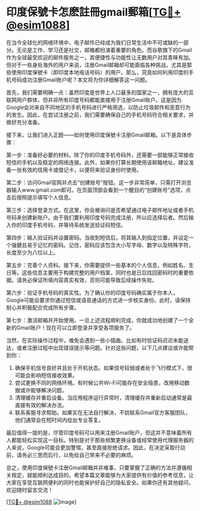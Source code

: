 # 印度保號卡怎麽註冊gmail郵箱[[TG💪+ @esim1088](https://t.me/s/esim1088)]

在当今全球化的网络环境中，电子邮件已经成为我们日常生活中不可或缺的一部分。无论是工作、学习还是社交，邮箱都扮演着重要的角色。而谷歌旗下的Gmail作为全球最受欢迎的邮件服务之一，其便捷性与功能性让无数用户对其青睐有加。但对于一些身处海外的用户来说，注册Gmail邮箱却可能面临各种挑战，尤其是那些使用印度保號卡（即印度本地电话号码）的用户。那么，究竟如何利用印度的手机号码成功注册Gmail账户呢？本文将为你详细解答这一问题。

首先，我们需要明确一点：虽然印度是世界上人口最多的国家之一，拥有庞大的互联网用户群体，但并非所有印度号码都能直接用于注册Gmail账户。这是因为Google会对来自不同地区的手机号码进行严格筛选，以防止垃圾邮件和恶意行为的发生。因此，在尝试注册之前，我们需要确保自己的手机号码符合相关要求，并做好充分准备。

接下来，让我们进入正题——如何使用印度保號卡注册Gmail邮箱。以下是具体步骤：

第一步：准备好必要的材料。除了你的印度手机号码外，还需要一部能够正常接收短信的手机以及稳定的网络连接。此外，如果你打算长期使用该邮箱地址，建议准备一张有效的信用卡或借记卡，以便将来验证身份时使用。

第二步：访问Gmail官网并点击“创建账号”按钮。这一步非常简单，只需打开浏览器输入www.gmail.com即可。在页面顶部会看到一个醒目的“创建账号”选项，点击后按照提示填写个人信息。

第三步：选择登录方式。在这里，你会被询问是否希望通过电子邮件地址或者手机号码来创建新账户。由于我们要利用印度号码完成注册，所以应选择后者。然后输入你的印度手机号码，并等待系统发送验证码短信。

第四步：输入验证码并设置密码。当收到短信后，将其输入到指定位置，并设定一个强健且易于记忆的密码。记住，密码应该包含大小写字母、数字以及特殊字符，长度至少为八位以上。

第五步：完善个人资料。接下来，你需要提供一些基本的个人信息，例如姓名、生日等。这些信息主要用于构建完整的用户档案，同时也是日后找回密码时的重要依据。请务必保证所填内容真实有效，否则可能导致后续操作失败。

第六步：验证手机号码的真实性。为了确认你的印度号码确实属于你本人，Google可能会要求你通过短信或语音通话的方式进一步核实身份。此时，请保持耐心并积极配合完成所有步骤。

第七步：激活邮箱并开始使用。一旦上述流程顺利完成，你就成功地创建了一个全新的Gmail账户！现在可以立即登录并享受各项服务了。

当然，在实际操作过程中，难免会遇到一些小插曲。比如有时验证码迟迟未能送达，或者注册过程中出现错误提示等问题。针对这些问题，以下几点建议或许能帮到你：

1. 确保手机信号良好并且处于开机状态。如果信号较弱或者处于飞行模式下，很可能会影响短信接收效果。
2. 尝试更换不同的网络环境。有时候公共Wi-Fi可能存在安全隐患，改用移动数据或许能够解决问题。
3. 清理缓存并重启设备。当应用程序运行异常时，清理缓存并重新启动通常是最直接有效的解决办法。
4. 联系客服寻求帮助。如果实在无法自行解决，不妨联系Gmail官方客服团队，他们通常会在短时间内给出专业答复。

最后值得一提的是，尽管印度号码可以用来注册Gmail账户，但这并不意味着所有人都能轻松实现这一目标。特别是对于那些频繁更换设备或经常使用代理服务器的人来说，Google可能会更加警惕，甚至直接拒绝请求。因此，在决定采取行动前，请务必三思而后行，以免给自己带来不必要的麻烦。

总之，使用印度保號卡注册Gmail邮箱并非难事，只要掌握了正确的方法并遵循相关规定，就能顺利达成目的。希望本篇文章能够为大家提供有价值的参考信息，让大家在享受互联网便利的同时也能保护好自己的隐私安全。如果你还有其他疑问，欢迎随时留言交流！

[[TG💪+ @esim1088](https://t.me/s/esim1088) ![Image](https://i.postimg.cc/4NQfJmqS/Snipaste-2025-05-13-00-14-12.png)]
